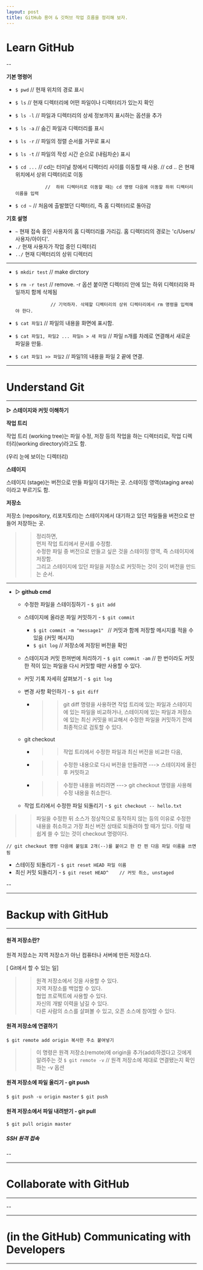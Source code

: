 ```yaml
---
layout: post
title: GitHub 용어 & 깃허브 작업 흐름을 정리해 보자.
---
```


# Learn GitHub

--

**기본 명령어**
  - `$ pwd`     // 현재 위치의 경로 표시
  - `$ ls`        // 현재 디렉터리에 어떤 파일이나 디렉터리가 있는지 확인
  - `$ ls -l`     // 파일과 디렉터리의 상세 정보까지 표시하는 옵션을 추가
  - `$ ls -a`    // 숨긴 파일과 디렉터리를 표시
  - `$ ls -r`    // 파일의 정렬 순서를 거꾸로 표시
  - `$ ls -t`    // 파일의 작성 시간 순으로 (내림차순) 표시
  - `$ cd ...`   // cd는 터미널 창에서 디렉터리 사이를 이동할 때 사용. // cd .. 은 현재 위치에서 상위 디렉터리로 이동      

                   //  하위 디렉터리로 이동할 때는 cd 명령 다음에 이동할 하위 디렉터리 이름을 입력
  - `$ cd ~`   // 처음에 출발했던 디렉터리, 즉 홈 디렉터리로 돌아감


**기호	설명**
- `~`	현재 접속 중인 사용자의 홈 디렉터리를 가리김. 홈 디렉터리의 경로는 'c/Users/사용자/아이디'. 
- `./`	현재 사용자가 작업 중인 디렉터리
- `../`	현재 디렉터리의 상위 디렉터리
---
- `$ mkdir test`   // make dirctory 
- `$ rm -r test`    // remove. -r 옵션 붙이면 디렉터리 안에 있는 하위 디렉터리와 파일까지 함께 삭제됨

                   // 기억하자. 삭제할 디렉터리의 상위 디렉터리에서 rm 명령을 입력해야 한다.
- `$ cat 파일1`                                         // 파일의 내용을 화면에 표시함.
- `$ cat 파일1, 파일2 ... 파일n > 새 파일`        // 파일 n개를 차례로 연결해서 새로운 파일을 만듦.
- `$ cat 파일1 >> 파일2`                            // 파일1의 내용을 파일 2 끝에 연결.


---
# Understand Git
---

**▷ 스테이지와 커밋 이해하기**

 

**작업 트리**

작업 트리 (working tree)는 파일 수정, 저장 등의 작업을 하는 디렉터리로, 작업 디렉터리(working directory)라고도 함.

(우리 눈에 보이는 디렉터리)

 

**스테이지**

스테이지 (stage)는 버전으로 만들 파일이 대기하는 곳. 스테이징 영역(staging area)이라고 부르기도 함.

 

**저장소**

저장소 (repository, 리포지토리)는 스테이지에서 대기하고 있던 파일들을 버전으로 만들어 저장하는 곳.



>> 정리하면,                          
먼저 작업 트리에서 문서를 수정함.                             
수정한 파일 중 버전으로 만들고 싶은 것을 스테이징 영역, 즉 스테이지에 저장함.                         
그리고 스테이지에 있던 파일을 저장소로 커밋하는 것이 깃이 버전을 만드는 순서.                                    

 ---
+ ▷ **github cmd** 
  + 수정한 파일을 스테이징하기 - `$ git add`
  + 스테이지에 올라온 파일 커밋하기 - `$ git commit`
    + `$ git commit -m "message1" `   // 커밋과 함께 저장할 메시지를 적을 수 있음 (커밋 메시지)
    + `$ git log`   // 저장소에 저장된 버전을 확인
  + 스테이지과 커밋 한꺼번에 처리하기 - `$ git commit -am`   // 한 번이라도 커밋한 적이 있는 파일을 다시 커밋할 때만 사용할 수 있다.
  + 커밋 기록 자세히 살펴보기 - `$ git log`
  + 변경 사항 확인하기 - `$ git diff`  
      + >> git diff 명령을 사용하면 작업 트리에 있는 파일과 스테이지에 있는 파일을 비교하거나, 스테이지에 있는 파일과 저장소에 있는 최신 커밋을 비교해서 수정한 파일을 커밋하기 전에 최종적으로 검토할 수 있다.
  + git checkout
      + >> 작업 트리에서 수정한 파일과 최신 버전을 비교한 다음,               
      + >> 수정한 내용으로 다시 버전을 만들려면  ---> 스테이지에 올린 후 커밋하고           
      + >> 수정한 내용을 버리려면                    --->  git checkout 명령을 사용해 수정 내용을 취소한다.

  + 작업 트리에서 수정한 파일 되돌리기 - `$ git checkout -- hello.txt`

>> 파일을 수정한 뒤 소스가 정상적으로 동작하지 않는 등의 이유로 수정한 내용을 취소하고 가장 최신 버전 상태로 되돌려야 할 때가 있다. 이럴 때 쉽게 쓸 수 있는 것이 checkout 명령이다.

    // git checkout 명령 다음에 붙임표 2개(--)를 붙이고 한 칸 띈 다음 파일 이름을 쓰면 됨

  + 스테이징 되돌리기 - `$ git reset HEAD 파일 이름`
  + 최신 커밋 되돌리기 - `$ git reset HEAD^    // 커밋 취소, unstaged`



--

---
# Backup with GitHub
---
#### 원격 저장소란?
원격 저장소는 지역 저장소가 아닌 컴퓨터나 서버에 만든 저장소다.

[ Git에서 할 수 있는 일]
>> 원격 저장소에서 깃을 사용할 수 있다.              
지역 저장소를 백업할 수 있다.                             
협업 프로젝트에 사용할 수 있다.                                        
자신의 개발 이력을 남길 수 있다.                                       
다른 사람의 소스를 살펴볼 수 있고, 오픈 소스에 참여할 수 있다.                                         


#### 원격 저장소에 연결하기
`$ git remote add origin 복사한 주소 붙여넣기`
>> 이 명령은 원격 저장소(remote)에 origin을 추가(add)하겠다고 깃에게 알려주는 것
`$ git remote -v`    // 원격 저장소에 제대로 연결됐는지 확인하는 -v 옵션

#### 원격 저장소에 파일 올리기 - git push
`$ git push -u origin master`
`$ git push`
#### 원격 저장소에서 파일 내려받기 - git pull
`$ git pull origin master`
##### SSH 원격 접속 



--


---
# Collaborate with GitHub
---



--



---
# (in the GitHub) Communicating with Developers
---
